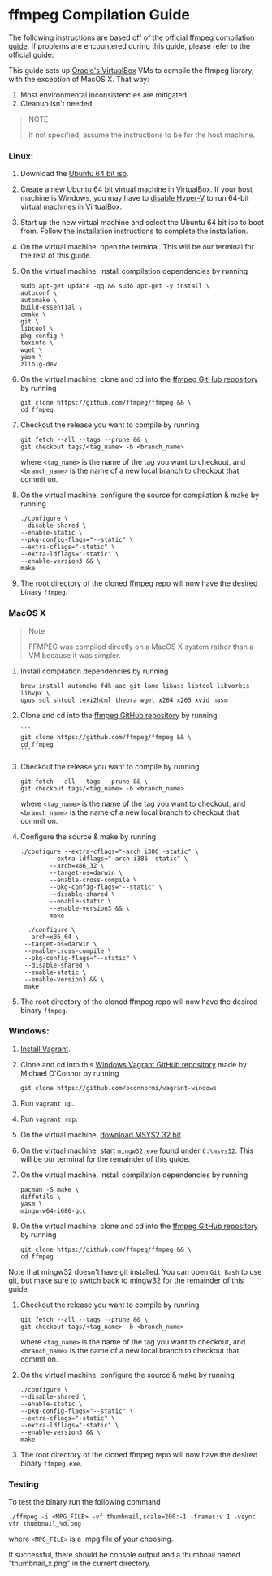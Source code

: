 # ffmpeg Compilation Guide
The following instructions are based off of the [official ffmpeg compilation guide](https://trac.ffmpeg.org/wiki/CompilationGuide).
If problems are encountered during this guide, please refer to the official guide.

This guide sets up [Oracle's VirtualBox](https://www.virtualbox.org/wiki/Downloads) VMs to compile the ffmpeg library, with the exception of MacOS X.
That way:

1. Most environmental inconsistencies are mitigated
1. Cleanup isn't needed.

> NOTE
>
> If not specified, assume the instructions to be for the host machine.


### Linux:

1. Download the [Ubuntu 64 bit iso](https://www.ubuntu.com/download/desktop).

1. Create a new Ubuntu 64 bit virtual machine in VirtualBox.
If your host machine is Windows, you may have to [disable Hyper-V](https://www.poweronplatforms.com/enable-disable-hyper-v-windows-10-8/) to run 64-bit virtual machines in VirtualBox.

1. Start up the new virtual machine and select the Ubuntu 64 bit iso to boot from. Follow the installation instructions to complete the installation.

1. On the virtual machine, open the terminal. This will be our terminal for the rest of this guide.

1. On the virtual machine, install compilation dependencies by running

    ```
    sudo apt-get update -qq && sudo apt-get -y install \
    autoconf \
    automake \
    build-essential \
    cmake \
    git \
    libtool \
    pkg-config \
    texinfo \
    wget \
    yasm \
    zlib1g-dev
    ```

1. On the virtual machine, clone and cd into the [ffmpeg GitHub repository](https://github.com/ffmpeg/ffmpeg) by running

    ```
    git clone https://github.com/ffmpeg/ffmpeg && \
    cd ffmpeg
    ```

1. Checkout the release you want to compile by running

    ```
    git fetch --all --tags --prune && \
    git checkout tags/<tag_name> -b <branch_name>
    ```
    where `<tag_name>` is the name of the tag you want to checkout, and `<branch_name>` is the name of a new local branch to checkout that commit on.

1. On the virtual machine, configure the source for compilation & make by running

    ```
    ./configure \
    --disable-shared \
    --enable-static \
    --pkg-config-flags="--static" \
    --extra-cflags="-static" \
    --extra-ldflags="-static" \
    --enable-version3 && \
    make
    ```

1. The root directory of the cloned ffmpeg repo will now have the desired binary `ffmpeg`.

### MacOS X
> Note
>
> FFMPEG was compiled directly on a MacOS X system rather than a VM because it was simpler.

1. Install compilation dependencies by running

    ```
    brew install automake fdk-aac git lame libass libtool libvorbis libvpx \
    opus sdl shtool texi2html theora wget x264 x265 xvid nasm
    ```

1. Clone and cd into the [ffmpeg GitHub repository](https://github.com/ffmpeg/ffmpeg) by running

       ```
       git clone https://github.com/ffmpeg/ffmpeg && \
       cd ffmpeg
       ```

1. Checkout the release you want to compile by running

   ```
   git fetch --all --tags --prune && \
   git checkout tags/<tag_name> -b <branch_name>
   ```
   where `<tag_name>` is the name of the tag you want to checkout, and `<branch_name>` is the name of a new local branch to checkout that commit on.

1. Configure the source & make by running

    ```
    ./configure --extra-cflags="-arch i386 -static" \
            --extra-ldflags="-arch i386 -static" \
            --arch=x86_32 \
            --target-os=darwin \
            --enable-cross-compile \
            --pkg-config-flags="--static" \
            --disable-shared \
            --enable-static \
            --enable-version3 && \
            make
    ```
    ```
      ./configure \
     --arch=x86_64 \
     --target-os=darwin \
     --enable-cross-compile \
     --pkg-config-flags="--static" \
     --disable-shared \
     --enable-static \
     --enable-version3 && \
     make
    ```

1. The root directory of the cloned ffmpeg repo will now have the desired binary `ffmpeg`.

### Windows:

1. [Install Vagrant](https://www.vagrantup.com/downloads.html).
1. Clone and cd into this [Windows Vagrant GitHub repository](https://github.com/oconnormi/vagrant-windows) made by Michael O'Connor by running

    ```
    git clone https://github.com/oconnormi/vagrant-windows
    ```
1. Run `vagrant up`.
1. Run `vagrant rdp`.
1. On the virtual machine, [download MSYS2 32 bit](http://repo.msys2.org/distrib/i686/msys2-i686-20161025.exe).
1. On the virtual machine, start `mingw32.exe` found under `C:\msys32`. This will be our terminal for the remainder of this guide.
1. On the virtual machine, install compilation dependencies by running

    ```
    pacman -S make \
    diffutils \
    yasm \
    mingw-w64-i686-gcc
    ```
1. On the virtual machine, clone and cd into the [ffmpeg GitHub repository](https://github.com/ffmpeg/ffmpeg) by running

    ```
    git clone https://github.com/ffmpeg/ffmpeg && \
    cd ffmpeg
    ```
Note that mingw32 doesn't have git installed. You can open `Git Bash` to use git, but make sure to switch back to mingw32 for the remainder of this guide.
1. Checkout the release you want to compile by running

    ```
    git fetch --all --tags --prune && \
    git checkout tags/<tag_name> -b <branch_name>
    ```
    where `<tag_name>` is the name of the tag you want to checkout, and `<branch_name>` is the name of a new local branch to checkout that commit on.
1. On the virtual machine, configure the source & make by running

    ```
    ./configure \
    --disable-shared \
    --enable-static \
    --pkg-config-flags="--static" \
    --extra-cflags="-static" \
    --extra-ldflags="-static" \
    --enable-version3 && \
    make
    ```
1. The root directory of the cloned ffmpeg repo will now have the desired binary `ffmpeg.exe`.

### Testing
To test the binary run the following command

```
./ffmpeg -i <MPG_FILE> -vf thumbnail,scale=200:-1 -frames:v 1 -vsync vfr thumbnail_%d.png
```
where `<MPG_FILE>` is a .mpg file of your choosing.

If successful, there should be console output and a thumbnail named "thumbnail_x.png" in the current directory.
